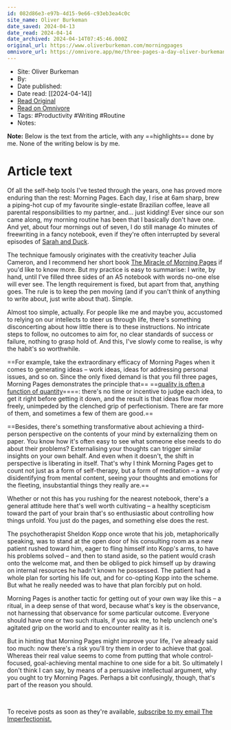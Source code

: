 ```yaml
---
id: 082d86e3-e97b-4d15-9e66-c93eb3ea4c0c
site_name: Oliver Burkeman
date_saved: 2024-04-13
date_read: 2024-04-14
date_archived: 2024-04-14T07:45:46.000Z
original_url: https://www.oliverburkeman.com/morningpages
omnivore_url: https://omnivore.app/me/three-pages-a-day-oliver-burkeman-18ed6927c4e
---
```


 - Site: Oliver Burkeman
 - By: 
 - Date published: 
 - Date read: [[2024-04-14]]
 - [Read Original](https://www.oliverburkeman.com/morningpages)
 - [Read on Omnivore](https://omnivore.app/me/three-pages-a-day-oliver-burkeman-18ed6927c4e)
 - Tags:  #Productivity  #Writing  #Routine 
 - Notes: 

**Note:** Below is the text from the article, with any ==highlights== done by me. None of the writing below is by me.

# Article text
Of all the self-help tools I've tested through the years, one has proved more enduring than the rest: Morning Pages. Each day, I rise at 6am sharp, brew a piping-hot cup of my favourite single-estate Brazilian coffee, leave all parental responsibilities to my partner, and… just kidding! Ever since our son came along, my morning routine has been that I basically don't have one. And yet, about four mornings out of seven, I do still manage 4o minutes of freewriting in a fancy notebook, even if they're often interrupted by several episodes of [Sarah and Duck](https://www.oliverburkeman.com/so/acNOetBUR/c?w=0gJ-%5FhQNSdvr9KBWYQd5gCA5rmPqlNN1l4Eta9I9wuw.eyJ1IjoiaHR0cHM6Ly93d3cuc2FyYWhhbmRkdWNrLmNvbS8iLCJyIjoiYTA4ZGE4YWQtOWQxOS00ZTJhLTY5N2EtMTg4MzBlY2EzYmQ4IiwibSI6ImxwIn0).

The technique famously originates with the creativity teacher Julia Cameron, and I recommend her short book [The Miracle of Morning Pages](https://www.penguinrandomhouse.com/books/315260/the-miracle-of-morning-pages-by-julia-cameron/#:~:text=About%20The%20Miracle%20of%20Morning%20Pages&text=These%20pages%20of%20longhand%2C%20stream,keeping%20a%20Morning%20Pages%20Journal.) if you'd like to know more. But my practice is easy to summarise: I write, by hand, until I've filled three sides of an A5 notebook with words no-one else will ever see. The length requirement is fixed, but apart from that, anything goes. The rule is to keep the pen moving (and if you can't think of anything to write about, just write about that). Simple.

Almost too simple, actually. For people like me and maybe you, accustomed to relying on our intellects to steer us through life, there's something disconcerting about how little there is to these instructions. No intricate steps to follow, no outcomes to aim for, no clear standards of success or failure, nothing to grasp hold of. And this, I've slowly come to realise, is why the habit's so worthwhile.

==For example, take the extraordinary efficacy of Morning Pages when it comes to generating ideas – work ideas, ideas for addressing personal issues, and so on. Since the only fixed demand is that you fill three pages, Morning Pages demonstrates the principle that== ==[quality is often a function of quantity](https://www.oliverburkeman.com/so/acNOetBUR/c?w=ljRzsWmEISYHqtIk3DQvh3dLVpnM5KUODadj9sEqnEE.eyJ1IjoiaHR0cHM6Ly9iYXJiYXJhamNhcnRlci53b3JkcHJlc3MuY29tLzIwMDcvMTEvMDcvdGhlLXBhcmFibGUtb2YtdGhlLXBvdHRlcnktY2xhc3MvIiwiciI6ImEwOGRhOGFkLTlkMTktNGUyYS02OTdhLTE4ODMwZWNhM2JkOCIsIm0iOiJscCJ9)====: there's no time or incentive to judge each idea, to get it right before getting it down, and the result is that ideas flow more freely, unimpeded by the clenched grip of perfectionism. There are far more of them, and sometimes a few of them are good.== 

==Besides, there's something transformative about achieving a third-person perspective on the contents of your mind by externalizing them on paper. You know how it's often easy to see what someone else needs to do about their problems? Externalising your thoughts can trigger similar insights on your own behalf. And even when it doesn't, the shift in perspective is liberating in itself. That's why I think Morning Pages get to count not just as a form of self-therapy, but a form of meditation – a way of disidentifying from mental content, seeing your thoughts and emotions for the fleeting, insubstantial things they really are.==

Whether or not this has you rushing for the nearest notebook, there's a general attitude here that's well worth cultivating – a healthy scepticism toward the part of your brain that's so enthusiastic about controlling how things unfold. You just do the pages, and something else does the rest. 

The psychotherapist Sheldon Kopp once wrote that his job, metaphorically speaking, was to stand at the open door of his consulting room as a new patient rushed toward him, eager to fling himself into Kopp's arms, to have his problems solved – and then to stand aside, so the patient would crash onto the welcome mat, and then be obliged to pick himself up by drawing on internal resources he hadn't known he possessed. The patient had a whole plan for sorting his life out, and for co-opting Kopp into the scheme. But what he really needed was to have that plan forcibly put on hold. 

Morning Pages is another tactic for getting out of your own way like this – a ritual, in a deep sense of that word, because what's key is the observance, not harnessing that observance for some particular outcome. Everyone should have one or two such rituals, if you ask me, to help unclench one's agitated grip on the world and to encounter reality as it is.

But in hinting that Morning Pages might improve your life, I've already said too much: now there's a risk you'll try them in order to achieve that goal. Whereas their real value seems to come from putting that whole control-focused, goal-achieving mental machine to one side for a bit. So ultimately I don't think I can say, by means of a persuasive intellectual argument, why you ought to try Morning Pages. Perhaps a bit confusingly, though, that's part of the reason you should.

​

To receive posts as soon as they're available, [subscribe to my email The Imperfectionist.](https://www.oliverburkeman.com/the-imperfectionist)

​

​

​


